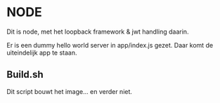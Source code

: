 NODE
====

Dit is node, met het loopback framework & jwt handling daarin. 

Er is een dummy hello world server in app/index.js gezet. Daar komt de uiteindelijk app te staan.

Build.sh
--------

Dit script bouwt het image... en verder niet.

